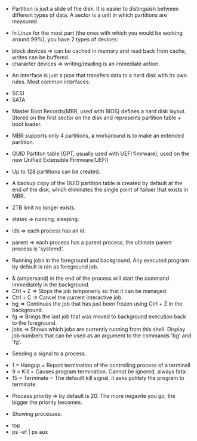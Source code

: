- Partition is just a slide of the disk. It is easier to distinguish between different types of data. A sector is a unit in which partitions are measured.

- In Linux for the most part (the ones with which you would be working around 99%), you have 2 types of devices:
*  block devices => can be cached in memory and read back from cache, writes can be buffered.
*  character devices => writing/reading is an immediate action.

- An interface is just a pipe that transfers data to a hard disk with its own rules. Most common interfaces:
*  SCSI
*  SATA

- Master Boot Records(MBR, used with BIOS) defines a hard disk layout. Stored on the first sector on the disk and represents partition table + boot loader. 
*  MBR supports only 4 partitions, a workaround is to make an extended partition.

- GUID Partiton table (GPT, usually used with UEFI fimrware), used on the new Unified Extensible Firmware(UEFI)
*  Up to 128 partitions can be created.
*  A backup copy of the GUID partition table is created by default at the end of the disk, which eliminates the single point of failuer that exists in MBR.
*  2TB limit no longer exists. 

* states => running, sleeping.
* ids => each process has an id.
* parent => each process has a parent process, the ultimate parent process is 'systemd'.

- Running jobs in the foreground and background. Any executed program by default is ran as foreground job.
* & (ampersand) in the end of the process will start the command immediately in the background.
* Ctrl + Z => Stops the job temporarily so that it can be managed.
* Ctrl + C => Cancel the current interactive job.
* bg => Continues the job that has just been frozen using Ctrl + Z in the background.
* fg => Brings the last job that was moved to background execution back to the foreground.
* jobs => Shows which jobs are currently running from this shell. Display job numbers that can be used as an argument to the commands 'bg' and 'fg'.

- Sending a signal to a process.
* 1 = Hangup = Report termination of the controlling process of a terminall
* 9 = Kill = Causes program termination. Cannot be ignored, always fatal.
* 15 = Terminate = The defauilt kill signal, it asks politely the program to terminate.

- Process priority => by default is 20. The more negavite you go, the bigger the priority becomes. 

- Showing processes:
* top
* ps -ef | ps aux


